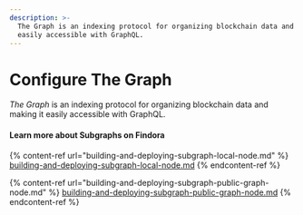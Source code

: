 ```yaml
---
description: >-
  The Graph is an indexing protocol for organizing blockchain data and making it
  easily accessible with GraphQL.
---
```


# Configure The Graph

_The Graph_ is an indexing protocol for organizing blockchain data and making it easily accessible with GraphQL.

#### Learn more about Subgraphs on Findora

{% content-ref url="building-and-deploying-subgraph-local-node.md" %}
[building-and-deploying-subgraph-local-node.md](building-and-deploying-subgraph-local-node.md)
{% endcontent-ref %}

{% content-ref url="building-and-deploying-subgraph-public-graph-node.md" %}
[building-and-deploying-subgraph-public-graph-node.md](building-and-deploying-subgraph-public-graph-node.md)
{% endcontent-ref %}
